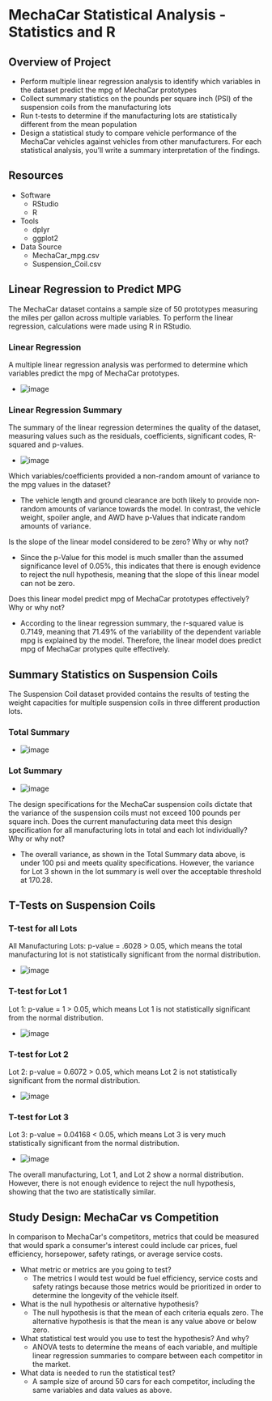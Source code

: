 # MechaCar Statistical Analysis - Statistics and R

## Overview of Project
- Perform multiple linear regression analysis to identify which variables in the dataset predict the mpg of MechaCar prototypes
- Collect summary statistics on the pounds per square inch (PSI) of the suspension coils from the manufacturing lots
- Run t-tests to determine if the manufacturing lots are statistically different from the mean population
- Design a statistical study to compare vehicle performance of the MechaCar vehicles against vehicles from other manufacturers. For each statistical analysis, you’ll write a summary interpretation of the findings.

## Resources
- Software
  - RStudio
  - R
- Tools
  - dplyr
  - ggplot2
- Data Source
  - MechaCar_mpg.csv
  - Suspension_Coil.csv

## Linear Regression to Predict MPG 
The MechaCar dataset contains a sample size of 50 prototypes measuring the miles per gallon across multiple variables. To perform the linear regression, calculations were made using R in RStudio.
### Linear Regression
A multiple linear regression analysis was performed to determine which variables predict the mpg of MechaCar prototypes.
- ![image](https://user-images.githubusercontent.com/102638461/182289420-7056ecdf-9740-49ab-a60c-cfe5f894833a.png)

### Linear Regression Summary
The summary of the linear regression determines the quality of the dataset, measuring values such as the residuals, coefficients, significant codes, R-squared and p-values.
- ![image](https://user-images.githubusercontent.com/102638461/182289534-7ff96b1d-ff81-4a99-816c-6fe925a0e365.png)

Which variables/coefficients provided a non-random amount of variance to the mpg values in the dataset?
- The vehicle length and ground clearance are both likely to provide non-random amounts of variance towards the model. In contrast, the vehicle weight, spoiler angle, and AWD have p-Values that indicate random amounts of variance. 

Is the slope of the linear model considered to be zero? Why or why not?
- Since the p-Value for this model is much smaller than the assumed significance level of 0.05%, this indicates that there is enough evidence to reject the null hypothesis, meaning that the slope of this linear model can not be zero.

Does this linear model predict mpg of MechaCar prototypes effectively? Why or why not?
- According to the linear regression summary, the r-squared value is 0.7149, meaning that 71.49% of the variability of the dependent variable mpg is explained by the model. Therefore, the linear model does predict mpg of MechaCar protypes quite effectively.

## Summary Statistics on Suspension Coils
The Suspension Coil dataset provided contains the results of testing the weight capacities for multiple suspension coils in three different production lots.
### Total Summary
- ![image](https://user-images.githubusercontent.com/102638461/182292576-db30a307-1b3f-4199-9245-38df1d2e3fba.png)

### Lot Summary
- ![image](https://user-images.githubusercontent.com/102638461/182292900-318aedeb-a1af-4954-a1da-a06346a108f1.png)

The design specifications for the MechaCar suspension coils dictate that the variance of the suspension coils must not exceed 100 pounds per square inch. Does the current manufacturing data meet this design specification for all manufacturing lots in total and each lot individually? Why or why not?
- The overall variance, as shown in the Total Summary data above, is under 100 psi and meets quality specifications. However, the variance for Lot 3 shown in the lot summary is well over the acceptable threshold at 170.28.

## T-Tests on Suspension Coils
### T-test for all Lots
All Manufacturing Lots: p-value = .6028 > 0.05, which means the total manufacturing lot is not statistically significant from the normal distribution.
- ![image](https://user-images.githubusercontent.com/102638461/182290052-cba5e301-fc2b-4302-afe5-43ef5dfb701e.png)

### T-test for Lot 1
Lot 1: p-value = 1 > 0.05, which means Lot 1 is not statistically significant from the normal distribution.
- ![image](https://user-images.githubusercontent.com/102638461/182290156-f056a786-50c4-422b-a151-b72efd444d3b.png)

### T-test for Lot 2
Lot 2: p-value = 0.6072 > 0.05, which means Lot 2 is not statistically significant from the normal distribution.
- ![image](https://user-images.githubusercontent.com/102638461/182290216-b37299c2-adae-461c-ae61-450ea9fa0b8d.png)

### T-test for Lot 3
Lot 3: p-value = 0.04168 < 0.05, which means Lot 3 is very much statistically significant from the normal distribution.
- ![image](https://user-images.githubusercontent.com/102638461/182290348-f9a35535-2093-4027-83a1-c2a6db21beea.png)

The overall manufacturing, Lot 1, and Lot 2 show a normal distribution. However, there is not enough evidence to reject the null hypothesis, showing that the two are statistically similar.

## Study Design: MechaCar vs Competition
In comparison to MechaCar's competitors, metrics that could be measured that would spark a consumer's interest could include car prices, fuel efficiency, horsepower, safety ratings, or average service costs.

- What metric or metrics are you going to test?
  - The metrics I would test would be fuel efficiency, service costs and safety ratings because those metrics would be prioritized in order to determine the longevity of the vehicle itself.
- What is the null hypothesis or alternative hypothesis?
  - The null hypothesis is that the mean of each criteria equals zero. The alternative hypothesis is that the mean is any value above or below zero.
- What statistical test would you use to test the hypothesis? And why?
  - ANOVA tests to determine the means of each variable, and multiple linear regression summaries to compare between each competitor in the market.
- What data is needed to run the statistical test?
  - A sample size of around 50 cars for each competitor, including the same variables and data values as above. 
